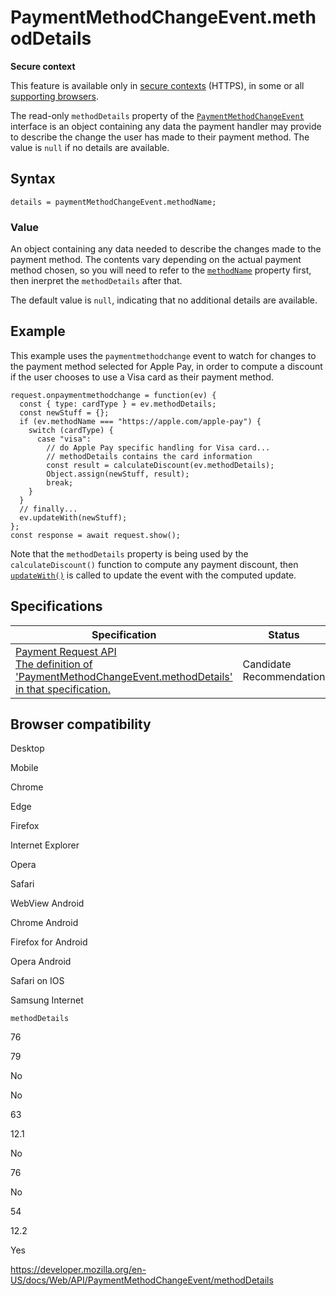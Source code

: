 PaymentMethodChangeEvent.methodDetails
======================================

**Secure context**

This feature is available only in [secure contexts](https://developer.mozilla.org/en-US/docs/Web/Security/Secure_Contexts) (HTTPS), in some or all [supporting browsers](#browser_compatibility).

The read-only `methodDetails` property of the [`PaymentMethodChangeEvent`](../paymentmethodchangeevent) interface is an object containing any data the payment handler may provide to describe the change the user has made to their payment method. The value is `null` if no details are available.

Syntax
------

    details = paymentMethodChangeEvent.methodName;

### Value

An object containing any data needed to describe the changes made to the payment method. The contents vary depending on the actual payment method chosen, so you will need to refer to the [`methodName`](methodname) property first, then inerpret the `methodDetails` after that.

The default value is `null`, indicating that no additional details are available.

Example
-------

This example uses the `paymentmethodchange` event to watch for changes to the payment method selected for Apple Pay, in order to compute a discount if the user chooses to use a Visa card as their payment method.

    request.onpaymentmethodchange = function(ev) {
      const { type: cardType } = ev.methodDetails;
      const newStuff = {};
      if (ev.methodName === "https://apple.com/apple-pay") {
        switch (cardType) {
          case "visa":
            // do Apple Pay specific handling for Visa card...
            // methodDetails contains the card information
            const result = calculateDiscount(ev.methodDetails);
            Object.assign(newStuff, result);
            break;
        }
      }
      // finally...
      ev.updateWith(newStuff);
    };
    const response = await request.show();

Note that the `methodDetails` property is being used by the `calculateDiscount()` function to compute any payment discount, then [`updateWith()`](../paymentrequestupdateevent/updatewith) is called to update the event with the computed update.

Specifications
--------------

<table><thead><tr class="header"><th>Specification</th><th>Status</th><th>Comment</th></tr></thead><tbody><tr class="odd"><td><a href="https://w3c.github.io/payment-request/#dom-paymentmethodchangeevent-methoddetails">Payment Request API<br />
<span class="small">The definition of 'PaymentMethodChangeEvent.methodDetails' in that specification.</span></a></td><td><span class="spec-cr">Candidate Recommendation</span></td><td>Initial definition.</td></tr></tbody></table>

Browser compatibility
---------------------

Desktop

Mobile

Chrome

Edge

Firefox

Internet Explorer

Opera

Safari

WebView Android

Chrome Android

Firefox for Android

Opera Android

Safari on IOS

Samsung Internet

`methodDetails`

76

79

No

No

63

12.1

No

76

No

54

12.2

Yes

<a href="https://developer.mozilla.org/en-US/docs/Web/API/PaymentMethodChangeEvent/methodDetails" class="_attribution-link">https://developer.mozilla.org/en-US/docs/Web/API/PaymentMethodChangeEvent/methodDetails</a>
